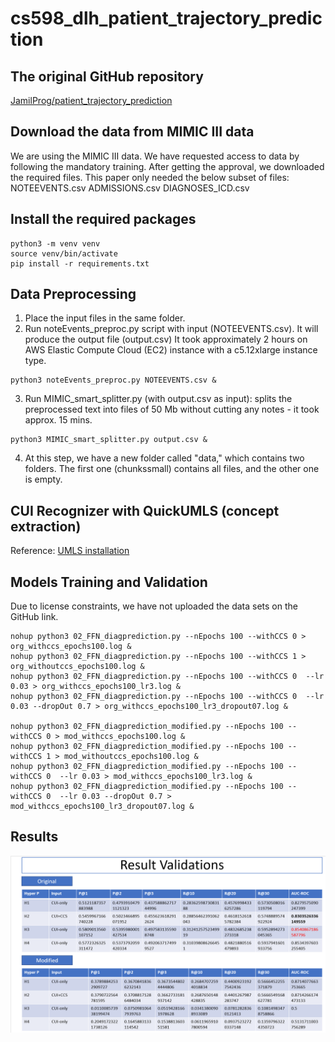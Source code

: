 # cs598_dlh_patient_trajectory_prediction

## The original GitHub repository
[JamilProg/patient_trajectory_prediction](https://github.com/JamilProg/patient_trajectory_prediction/blob/master/README.md)

## Download the data from MIMIC III data

We are using the MIMIC III data. We have requested access to data by following the mandatory training. After getting the approval, we downloaded the required files. This paper only needed the below subset of files:
NOTEEVENTS.csv
ADMISSIONS.csv
DIAGNOSES_ICD.csv


## Install the required packages
```
python3 -m venv venv  
source venv/bin/activate  
pip install -r requirements.txt  

```

## Data Preprocessing

1. Place the input files in the same folder.
2. Run noteEvents_preproc.py script with input (NOTEEVENTS.csv). It will produce the output file (output.csv)
It took approximately 2 hours on AWS Elastic Compute Cloud (EC2) instance with a c5.12xlarge instance type.
```
python3 noteEvents_preproc.py NOTEEVENTS.csv &  
```
3. Run MIMIC_smart_splitter.py (with output.csv as input): splits the preprocessed text into files of 50 Mb without cutting any notes - it took approx. 15 mins.
```
python3 MIMIC_smart_splitter.py output.csv &  
```
4. At this step, we have a new folder called "data," which contains two folders. The first one (chunkssmall) contains all files, and the other one is empty.

## CUI Recognizer with QuickUMLS (concept extraction)

Reference: [UMLS installation](https://github.com/Georgetown-IR-Lab/QuickUMLS/blob/master/README.md)

## Models Training and Validation

Due to license constraints, we have not uploaded the data sets on the GitHub link. 

```
nohup python3 02_FFN_diagprediction.py --nEpochs 100 --withCCS 0 > org_withccs_epochs100.log &
nohup python3 02_FFN_diagprediction.py --nEpochs 100 --withCCS 1 > org_withoutccs_epochs100.log &
nohup python3 02_FFN_diagprediction.py --nEpochs 100 --withCCS 0  --lr 0.03 > org_withccs_epochs100_lr3.log &
nohup python3 02_FFN_diagprediction.py --nEpochs 100 --withCCS 0  --lr 0.03 --dropOut 0.7 > org_withccs_epochs100_lr3_dropout07.log &

nohup python3 02_FFN_diagprediction_modified.py --nEpochs 100 --withCCS 0 > mod_withccs_epochs100.log &
nohup python3 02_FFN_diagprediction_modified.py --nEpochs 100 --withCCS 1 > mod_withoutccs_epochs100.log &
nohup python3 02_FFN_diagprediction_modified.py --nEpochs 100 --withCCS 0  --lr 0.03 > mod_withccs_epochs100_lr3.log &
nohup python3 02_FFN_diagprediction_modified.py --nEpochs 100 --withCCS 0  --lr 0.03 --dropOut 0.7 > mod_withccs_epochs100_lr3_dropout07.log &

```

## Results

![Alt Text](result_image/Screenshot%202023-05-08%20160226.png)
